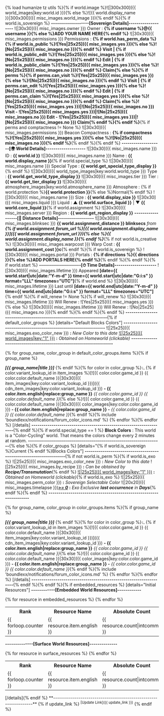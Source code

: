 {% load humanize tz utils %}{% if world.image %}![|300x300]({{ world_images|key:world.id }}){% else %}![{{ world.display_name }}|300x300]({{ misc_images.world_image }}){% endif %}{% if world.is_sovereign %}
**-------------------[Sovereign Details]-------------------**
![|30x30]({{ misc_images.owner }}) Owner : **{% if username %}@{{ username }}{% else %}ADD YOUR NAME HERE{% endif %}**
![|30x30]({{ misc_images.permissions }}) Permissions : **{% if world.has_perm_data %}{% if world.is_public %}![Yes|25x25]({{ misc_images.yes }}){% else %}![No|25x25]({{ misc_images.no }}){% endif %} Visit | {% if world.is_public_edit %}![Yes|25x25]({{ misc_images.yes }}){% else %}![No|25x25]({{ misc_images.no }}){% endif %} Edit | {% if world.is_public_claim %}![Yes|25x25]({{ misc_images.yes }}){% else %}![No|25x25]({{ misc_images.no }}){% endif %} Claim{% else %}{% if perms %}{% if perms.can_visit %}![Yes|25x25]({{ misc_images.yes }}){% else %}![No|25x25]({{ misc_images.no }}){% endif %} Visit | {% if perms.can_edit %}![Yes|25x25]({{ misc_images.yes }}){% else %}![No|25x25]({{ misc_images.no }}){% endif %} Edit | {% if perms.can_claim %}![Yes|25x25]({{ misc_images.yes }}){% else %}![No|25x25]({{ misc_images.no }}){% endif %} Claim{% else %}![Yes|25x25]({{ misc_images.yes }})|![No|25x25]({{ misc_images.no }}) Visit - ![Yes|25x25]({{ misc_images.yes }})|![No|25x25]({{ misc_images.no }}) Edit - ![Yes|25x25]({{ misc_images.yes }})|![No|25x25]({{ misc_images.no }}) Claim{% endif %}{% endif %}**{% if perms and comptactness != None %}
![|30x30]({{ misc_images.permissions }}) Beacon Compactness : **{% if compactness %}![Yes|25x25]({{ misc_images.yes }}){% else %}![No|25x25]({{ misc_images.no }}){% endif %}**{% endif %}{% endif %}
**--------------------[🌍 World Details]--------------------**
![|30x30]({{ misc_images.name }}) ID : **{{ world.id }}**
![|30x30]({{ misc_images.name }}) Name : **{{ world.display_name }}**{% if world.special_type %}
![|30x30]({{ misc_images.name }}) Special Type : **{{ world.get_special_type_display }}**{% endif %}
![|30x30]({{ world_type_images|key:world.world_type }}) Type : **{{ world.get_world_type_display }}**
![|30x30]({{ misc_images.tier }}) Tier : **{{ world.get_tier_display }}**
![|30x30]({{ atmosphere_images|key:world.atmosphere_name }}) Atmosphere : {% if world.protection %}**{{ world.protection }}**{% else %}Normal{% endif %}
![|30x30]({{ misc_images.name }}) Size : **{{ world.display_size }}**
![|30x30]({{ misc_images.liquid }}) Liquid : **▲ {{ world.surface_liquid }}** | ▼ **{{ world.core_liquid }}**{% if world.assignment %}
![|30x30]({{ misc_images.server }}) Region : **{{ world.get_region_display }}**
**------------------[🧭 Distance Details]------------------**
![|30x30]({{ misc_images.blinksec }}) **{{ world.assignment_distance }} blinksecs** _from_ **_{% if world.assignment.forum_url %}[{{ world.assignment.display_name }}]({{ world.assignment.forum_url }}){% else %}{{ world.assignment.display_name }}{% endif %}_**{% if not world.is_creative %}
![|30x30]({{ misc_images.warpcost }}) Warp Cost : **{{ world.assignment_cost }}c**{% endif %}{% if world.is_sovereign %}
![|30x30]({{ misc_images.portal }}) Portals : **{% if directions %}{{ directions }}{% else %}ADD PORTALS HERE{% endif %}**{% endif %}{% endif %}{% if world.start %}
**---------------------[⏱ Time Details]---------------------**
![|30x30]({{ misc_images.lifetime }}) Appeared **[date={{ world.start|utc|date:"Y-m-d" }} time={{ world.start|utc|date:"G:i:s" }} format="LLL" timezones="UTC"]**{% if world.end %}
![|30x30]({{ misc_images.lifetime }}) Last until **[date={{ world.end|utc|date:"Y-m-d" }} time={{ world.end|utc|date:"G:i:s" }} format="LLL" timezones="UTC"]**{% endif %}{% if will_renew != None %}{% if will_renew %}
![|30x30]({{ misc_images.lifetime }}) Will Renew : ![Yes|25x25]({{ misc_images.yes }}){% else %}
![|30x30]({{ misc_images.lifetime }}) Will Renew : ![No|25x25]({{ misc_images.no }}){% endif %}{% endif %}{% endif %}
**-------------------------------------------------------------------**{% if default_color_groups %}
[details="Default Blocks Colors"]
**-------------------------------------------------------------------**
![|25x25]({{ misc_images.exo_color_new }}) **:** _New Color to this date_
[![|25x25]({{ world_images|key:"1" }})]() **:** _Obtained on Homeworld (clickable)_
**-------------------------------------------------------------------**

{% for group_name, color_group in default_color_groups.items %}{% if group_name %}

_**[{{ group_name|title }}]**_
{% endif %}{% for color in color_group %}∟{% if color.variant_lookup_id in item_images %}[![{{ color.color.game_id }} {{ color.color.default_name }}|30x30]({{ item_images|key:color.variant_lookup_id }})]({{ cdn_item_images|key:color.variant_lookup_id }}) **- {{ color.item.english|replace:group_name }}** _{{ color.color.game_id }} {{ color.color.default_name }}_{% else %}![{{ color.color.game_id }} {{ color.color.default_name }}|30x30]({{ color_images|key:color.color.game_id }}) **- {{ color.item.english|replace:group_name }} -** _{{ color.color.game_id }} {{ color.color.default_name }}_{% endif %}{% include 'boundlexx/notifications/forum_color_icons.md' %}
{% endfor %}{% endfor %}
[/details]
**-------------------------------------------------------------------**{% endif %}{% if world.special_type == 1 %}
**Block Colors** : This world is a "Color-Cycling" world. That means the colors change every 2 minutes at random.
**-------------------------------------------------------------------**{% else %}{% if color_groups %}
[details="{% if world.is_sovereign %}Current {% endif %}Blocks Colors"]
**-------------------------------------------------------------------**{% if not world.is_perm %}{% if world.is_exo %}
![|25x25]({{ misc_images.exo_color_new }}) **:** _New Color to this date_
![|25x25]({{ misc_images.by_recipe }}) **:** _Can be obtained by **Recipe/Transmutation**_{% endif %}
[![|25x25]({{ world_images|key:"1" }})]() **:** _Obtained on Homeworld (clickable)_{% if world.is_exo %}
![|25x25]({{ misc_images.perm_color }}) **:** _Sovereign Selectable Color_
![|20x20]({{ misc_images.timelapse }})**_[>= 0]()_** **:** _Exo Exclusive **last occurrence** in **Days**_{% endif %}{% endif %}
**-------------------------------------------------------------------**

{% for group_name, color_group in color_groups.items %}{% if group_name %}

_**[{{ group_name|title }}]**_
{% endif %}{% for color in color_group %}∟{% if color.variant_lookup_id in item_images %}[![{{ color.color.game_id }} {{ color.color.default_name }}|30x30]({{ item_images|key:color.variant_lookup_id }})]({{ cdn_item_images|key:color.variant_lookup_id }}) **- {{ color.item.english|replace:group_name }}** _{{ color.color.game_id }} {{ color.color.default_name }}_{% else %}![{{ color.color.game_id }} {{ color.color.default_name }}|30x30]({{ color_images|key:color.color.game_id }}) **- {{ color.item.english|replace:group_name }} -** _{{ color.color.game_id }} {{ color.color.default_name }}_{% endif %}{% include 'boundlexx/notifications/forum_color_icons.md' %}
{% endfor %}{% endfor %}
[/details]
**-------------------------------------------------------------------**{% endif %}{% endif %}{% if embedded_resources %}
[details="Initial Resources"]
**------------[Embedded World Resources]------------**
<table>
<tr><th>Rank</th><th>Resource Name</th><th>Absolute Count</th><th>Percentage</th><th>Average Per Chunk</th></tr>{% for resource in embedded_resources %}
<tr><td>{{ forloop.counter }}</td><td>{{ resource.item.english }}</td><td>{{ resource.count|intcomma }}</td><td>{{ resource.percentage }}%</td><td>{{ resource.average_per_chunk }}</td>{% endfor %}
</table>


**--------------[Surface World Resources]--------------**
<table>
<tr><th>Rank</th><th>Resource Name</th><th>Absolute Count</th><th>Percentage</th><th>Average Per Chunk</th></tr>{% for resource in surface_resources %}
<tr><td>{{ forloop.counter }}</td><td>{{ resource.item.english }}</td><td>{{ resource.count|intcomma }}</td><td>{{ resource.percentage }}%</td><td>{{ resource.average_per_chunk }}</td>{% endfor %}
</table>
[/details]{% endif %}
**-------------------------------------------------------------------**
{% if update_link %}
<sup>[Update Link]({{ update_link }})</sup>
{% endif %}
